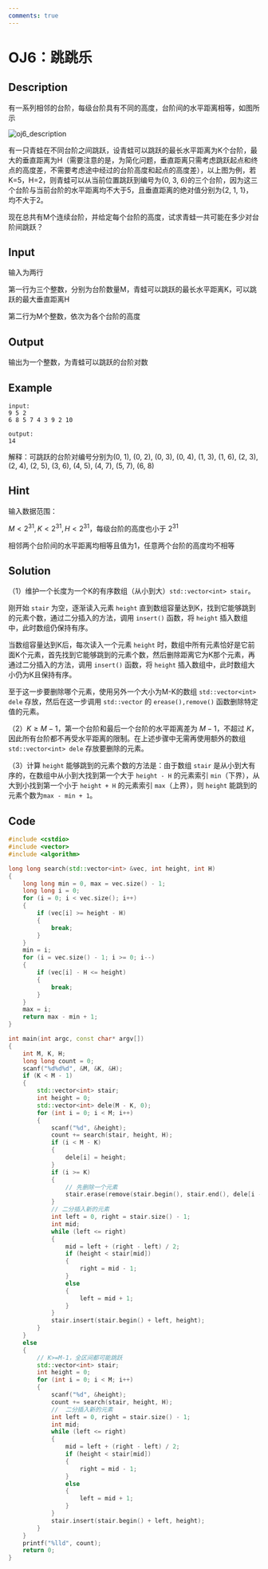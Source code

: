 ```yaml
---
comments: true
---
```


# OJ6：跳跳乐

## Description

有一系列相邻的台阶，每级台阶具有不同的高度，台阶间的水平距离相等，如图所示

![oj6_description](https://cdn.jsdelivr.net/gh/DerrickMarcus/picgo_image/images/oj6_description.png)

有一只青蛙在不同台阶之间跳跃，设青蛙可以跳跃的最长水平距离为K个台阶，最大的垂直距离为H（需要注意的是，为简化问题，垂直距离只需考虑跳跃起点和终点的高度差，不需要考虑途中经过的台阶高度和起点的高度差），以上图为例，若K=5，H=2，则青蛙可以从当前位置跳跃到编号为{0, 3, 6}的三个台阶，因为这三个台阶与当前台阶的水平距离均不大于5，且垂直距离的绝对值分别为{2, 1, 1}，均不大于2。

现在总共有M个连续台阶，并给定每个台阶的高度，试求青蛙一共可能在多少对台阶间跳跃？

## Input

输入为两行

第一行为三个整数，分别为台阶数量M，青蛙可以跳跃的最长水平距离K，可以跳跃的最大垂直距离H

第二行为M个整数，依次为各个台阶的高度

## Output

输出为一个整数，为青蛙可以跳跃的台阶对数

## Example

```text
input:
9 5 2
6 8 5 7 4 3 9 2 10

output:
14
```

解释：可跳跃的台阶对编号分别为(0, 1), (0, 2), (0, 3), (0, 4), (1, 3), (1, 6), (2, 3), (2, 4), (2, 5), (3, 6), (4, 5), (4, 7), (5, 7), (6, 8)

## Hint

输入数据范围：

$M<2^{31},K<2^{31},H<2^{31}$，每级台阶的高度也小于 $2^{31}$

相邻两个台阶间的水平距离均相等且值为1，任意两个台阶的高度均不相等

## Solution

（1）维护一个长度为一个K的有序数组（从小到大）`std::vector<int> stair`。

刚开始 `stair` 为空，逐渐读入元素 `height` 直到数组容量达到K，找到它能够跳到的元素个数，通过二分插入的方法，调用 `insert()` 函数，将 `height` 插入数组中，此时数组仍保持有序。

当数组容量达到K后，每次读入一个元素 `height` 时，数组中所有元素恰好是它前面K个元素，首先找到它能够跳到的元素个数，然后删除距离它为K那个元素，再通过二分插入的方法，调用 `insert()` 函数，将 `height` 插入数组中，此时数组大小仍为K且保持有序。

至于这一步要删除哪个元素，使用另外一个大小为M-K的数组 `std::vector<int> dele` 存放，然后在这一步调用 `std::vector` 的 `erease(),remove()` 函数删除特定值的元素。

（2）$K\geqslant M-1$，第一个台阶和最后一个台阶的水平距离差为 $M-1$，不超过 $K$，因此所有台阶都不再受水平距离的限制。在上述步骤中无需再使用额外的数组 `std::vector<int> dele` 存放要删除的元素。

（3）计算 `height` 能够跳到的元素个数的方法是：由于数组 `stair` 是从小到大有序的，在数组中从小到大找到第一个大于 `height - H` 的元素索引 `min`（下界），从大到小找到第一个小于 `height + H` 的元素索引 `max`（上界），则 `height` 能跳到的元素个数为`max - min + 1`。

## Code

```cpp
#include <cstdio>
#include <vector>
#include <algorithm>

long long search(std::vector<int> &vec, int height, int H)
{
    long long min = 0, max = vec.size() - 1;
    long long i = 0;
    for (i = 0; i < vec.size(); i++)
    {
        if (vec[i] >= height - H)
        {
            break;
        }
    }
    min = i;
    for (i = vec.size() - 1; i >= 0; i--)
    {
        if (vec[i] - H <= height)
        {
            break;
        }
    }
    max = i;
    return max - min + 1;
}

int main(int argc, const char* argv[])
{
    int M, K, H;
    long long count = 0;
    scanf("%d%d%d", &M, &K, &H);
    if (K < M - 1)
    {
        std::vector<int> stair;
        int height = 0;
        std::vector<int> dele(M - K, 0);
        for (int i = 0; i < M; i++)
        {
            scanf("%d", &height);
            count += search(stair, height, H);
            if (i < M - K)
            {
                dele[i] = height;
            }
            if (i >= K)
            {
                // 先删除一个元素
                stair.erase(remove(stair.begin(), stair.end(), dele[i - K]), stair.end());
            }
            // 二分插入新的元素
            int left = 0, right = stair.size() - 1;
            int mid;
            while (left <= right)
            {
                mid = left + (right - left) / 2;
                if (height < stair[mid])
                {
                    right = mid - 1;
                }
                else
                {
                    left = mid + 1;
                }
            }
            stair.insert(stair.begin() + left, height);
        }
    }
    else
    {
        // K>=M-1，全区间都可能跳跃
        std::vector<int> stair;
        int height = 0;
        for (int i = 0; i < M; i++)
        {
            scanf("%d", &height);
            count += search(stair, height, H);
            //  二分插入新的元素
            int left = 0, right = stair.size() - 1;
            int mid;
            while (left <= right)
            {
                mid = left + (right - left) / 2;
                if (height < stair[mid])
                {
                    right = mid - 1;
                }
                else
                {
                    left = mid + 1;
                }
            }
            stair.insert(stair.begin() + left, height);
        }
    }
    printf("%lld", count);
    return 0;
}
```
